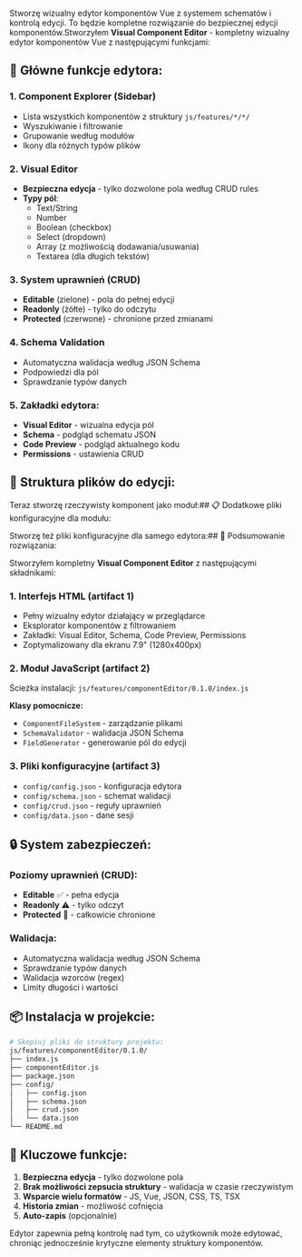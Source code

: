 Stworzę wizualny edytor komponentów Vue z systemem schematów i kontrolą edycji. To będzie kompletne rozwiązanie do bezpiecznej edycji komponentów.Stworzyłem **Visual Component Editor** - kompletny wizualny edytor komponentów Vue z następującymi funkcjami:

## 🎯 Główne funkcje edytora:

### 1. **Component Explorer (Sidebar)**
- Lista wszystkich komponentów z struktury `js/features/*/*/`
- Wyszukiwanie i filtrowanie
- Grupowanie według modułów
- Ikony dla różnych typów plików

### 2. **Visual Editor**
- **Bezpieczna edycja** - tylko dozwolone pola według CRUD rules
- **Typy pól**:
    - Text/String
    - Number
    - Boolean (checkbox)
    - Select (dropdown)
    - Array (z możliwością dodawania/usuwania)
    - Textarea (dla długich tekstów)

### 3. **System uprawnień (CRUD)**
- **Editable** (zielone) - pola do pełnej edycji
- **Readonly** (żółte) - tylko do odczytu
- **Protected** (czerwone) - chronione przed zmianami

### 4. **Schema Validation**
- Automatyczna walidacja według JSON Schema
- Podpowiedzi dla pól
- Sprawdzanie typów danych

### 5. **Zakładki edytora**:
- **Visual Editor** - wizualna edycja pól
- **Schema** - podgląd schematu JSON
- **Code Preview** - podgląd aktualnego kodu
- **Permissions** - ustawienia CRUD

## 📁 Struktura plików do edycji:

Teraz stworzę rzeczywisty komponent jako moduł:## 📋 Dodatkowe pliki konfiguracyjne dla modułu:

Stworzę też pliki konfiguracyjne dla samego edytora:## 🚀 Podsumowanie rozwiązania:

Stworzyłem kompletny **Visual Component Editor** z następującymi składnikami:

### 1. **Interfejs HTML** (artifact 1)
- Pełny wizualny edytor działający w przeglądarce
- Eksplorator komponentów z filtrowaniem
- Zakładki: Visual Editor, Schema, Code Preview, Permissions
- Zoptymalizowany dla ekranu 7.9" (1280x400px)

### 2. **Moduł JavaScript** (artifact 2)
Ścieżka instalacji: `js/features/componentEditor/0.1.0/index.js`

**Klasy pomocnicze:**
- `ComponentFileSystem` - zarządzanie plikami
- `SchemaValidator` - walidacja JSON Schema
- `FieldGenerator` - generowanie pól do edycji

### 3. **Pliki konfiguracyjne** (artifact 3)
- `config/config.json` - konfiguracja edytora
- `config/schema.json` - schemat walidacji
- `config/crud.json` - reguły uprawnień
- `config/data.json` - dane sesji

## 🔒 System zabezpieczeń:

### **Poziomy uprawnień (CRUD):**
- **Editable** ✅ - pełna edycja
- **Readonly** ⚠️ - tylko odczyt
- **Protected** 🚫 - całkowicie chronione

### **Walidacja:**
- Automatyczna walidacja według JSON Schema
- Sprawdzanie typów danych
- Walidacja wzorców (regex)
- Limity długości i wartości

## 📦 Instalacja w projekcie:

```bash
# Skopiuj pliki do struktury projektu:
js/features/componentEditor/0.1.0/
├── index.js
├── componentEditor.js
├── package.json
├── config/
│   ├── config.json
│   ├── schema.json
│   ├── crud.json
│   └── data.json
└── README.md
```

## 🎯 Kluczowe funkcje:

1. **Bezpieczna edycja** - tylko dozwolone pola
2. **Brak możliwości zepsucia struktury** - walidacja w czasie rzeczywistym
3. **Wsparcie wielu formatów** - JS, Vue, JSON, CSS, TS, TSX
4. **Historia zmian** - możliwość cofnięcia
5. **Auto-zapis** (opcjonalnie)

Edytor zapewnia pełną kontrolę nad tym, co użytkownik może edytować, chroniąc jednocześnie krytyczne elementy struktury komponentów.